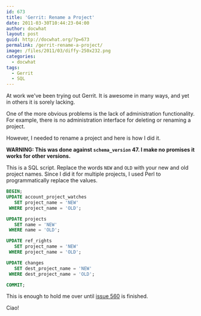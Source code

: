```yaml
---
id: 673
title: 'Gerrit: Rename a Project'
date: 2011-03-30T10:44:23-04:00
author: docwhat
layout: post
guid: http://docwhat.org/?p=673
permalink: /gerrit-rename-a-project/
image: /files/2011/03/diffy-250x232.png
categories:
  - docwhat
tags:
  - Gerrit
  - SQL
---
```

At work we've been trying out Gerrit. It is awesome in many ways, and yet in others it is sorely lacking.

One of the more obvious problems is the lack of administration functionality. For example, there is no administration interface for deleting or renaming a project.

However, I needed to rename a project and here is how I did it.<!--more-->

**WARNING: This was done against `schema_version` 47. I make no promises it works for other versions.**

This is a SQL script. Replace the words `NEW` and `OLD` with your new and old project names. Since I did it for multiple projects, I used Perl to programmatically replace the values.

``` sql
BEGIN;
UPDATE account_project_watches
   SET project_name = 'NEW'
 WHERE project_name = 'OLD';

UPDATE projects
   SET name = 'NEW'
 WHERE name = 'OLD';

UPDATE ref_rights
   SET project_name = 'NEW'
 WHERE project_name = 'OLD';

UPDATE changes
   SET dest_project_name = 'NEW'
 WHERE dest_project_name = 'OLD';

COMMIT;
```

This is enough to hold me over until [issue 560](http://code.google.com/p/gerrit/issues/detail?id=560) is finished.

Ciao!
